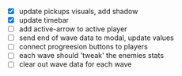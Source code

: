 - [x] update pickups visuals, add shadow
- [x] update timebar
- [ ] add active-arrow to active player
- [ ] send end of wave data to modal, update values
- [ ] connect progreesion buttons to players
- [ ] each wave should 'tweak' the enemies stats
- [ ] clear out wave data for each wave
